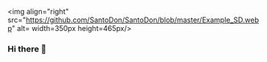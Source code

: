 <img align="right" src="https://github.com/SantoDon/SantoDon/blob/master/Example_SD.webp" alt= width=350px height=465px/>

### Hi there 👋

<!--
**SantoDon/SantoDon** is a ✨ _special_ ✨ repository because its `README.md` (this file) appears on your GitHub profile.

Here are some ideas to get you started:

- 🔭 I’m currently working on ...
- 🌱 I’m currently learning ...
- 👯 I’m looking to collaborate on ...
- 🤔 I’m looking for help with ...
- 💬 Ask me about ...
- 📫 How to reach me: ...
- 😄 Pronouns: ...
- ⚡ Fun fact: ...
-->
